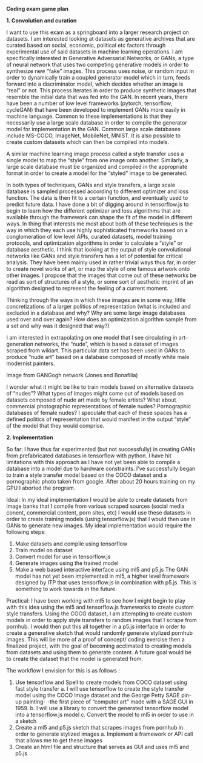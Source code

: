 <b>Coding exam game plan</b>

<b>1.	Convolution and curation</b>

I want to use this exam as a springboard into a larger research project on datasets. I am interested looking at datasets as generative archives that are curated based on social, economic, political etc factors through experimental use of said datasets in machine learning operations. I am specifically interested in Generative Adversarial Networks, or GANs, a type of neural network that uses two competing generative models in order to synthesize new “fake” images. This process uses noise, or random input in order to dynamically train a coupled generator model which in turn, feeds forward into a discriminator model, which decides whether an image is “real” or not. This process iterates in order to produce synthetic images that resemble the initial data that was fed into the GAN. In recent years, there have been a number of low level frameworks (pytorch, tensorflow, cycleGAN) that have been developed to implement GANs more easily in machine language. Common to these implementations is that they necessarily use a large scale database in order to compile the generator model for implementation in the GAN. Common large scale databases include MS-COCO, ImageNet, MobileNet, MNIST. It is also possible to create custom datasets which can then be compiled into models.

A similar machine learning image process called a style transfer uses a single model to map the “style” from one image onto another. Similarly, a large scale database must be organized and compiled in the appropriate format in order to create a model for the “styled” image to be generated.

In both types of techniques, GANs and style transfers, a large scale database is sampled processed according to different optimizer and loss function. The data is then fit to a certain function, and eventually used to predict future data. I have done a bit of digging around in tensorflow.js to begin to learn how the different optimizer and loss algorithms that are available through the framework can shape the fit of the model in different ways. In thing that interests me most about both of these techniques is the way in which they each use highly sophisticated frameworks based on a conglomeration of low level APIs, curated datasets, model training protocols, and optimization algorithms in order to calculate a “style” or database aesthetic. I think that looking at the output of style convolutional networks like GANs and style transfers has a lot of potential for critical analysis. They have been mainly used in rather trivial ways thus far, in order to create novel works of art, or map the style of one famous artwork onto other images. I propose that the images that come out of these networks be read as sort of structures of a style, or some sort of aesthetic imprint of an algorithm designed to represent the feeling of a current moment.

Thinking through the ways in which these images are in some way, little concretizations of a larger politics of representation (what is included and excluded in a database and why? Why are some large image databases used over and over again? How does an optimization algorithm sample from a set and why was it designed that way?)

 I am interested in extrapolating on one model that I see circulating in art-generation networks, the “nude”, which is based a dataset of images scraped from wikiart. This particular data set has been used in GANs to produce “nude art” based on a database composed of mostly white male modernist painters.


Image from GANGogh network (Jones and Bonafilia)

I wonder what it might be like to train models based on alternative datasets of “nudes”? What types of images might come out of models based on datasets composed of nude art made by female artists? What about commercial photographic representations of female nudes? Pornographic databases of female nudes? I speculate that each of these spaces has a defined politics of representation that would manifest in the output “style” of the model that they would comprise.

<b>2.	Implementation</b>

So far:
I have thus far experimented (but not successfully) in creating GANs from prefabricated databases in tensorflow with python. I have hit limitations with this approach as I have not yet been able to compile a database into a model due to hardware constraints. I’ve successfully began to train a style transfer model based on the COCO dataset and a pornographic photo taken from google. After about 20 hours training on my GPU I aborted the program.

Ideal:
In my ideal implementation I would be able to create datasets from image banks that I compile from various scraped sources (social media conent, commercial content, porn sites, etc) I would use these datasets in order to create training models (using tensorflow.js) that I would then use in GANs to generate new images. My ideal implementation would require the following steps:
1.	Make datasets and compile using tensorflow
2.	Train model on dataset
3.	Convert model for use in tensorflow.js
4.	Generate images using the trained model
5.	Make a web based interactive interface using ml5 and p5.js
The GAN model has not yet been implemented in ml5, a higher level framework designed by ITP that uses tensorflow.js in combination with p5.js. This is something to work towards in the future.

Practical:
I have been working with ml5 to see how I might begin to play with this idea using the ml5 and tensorflow.js frameworks to create custom style transfers. Using the COCO dataset, I am attempting to create custom models in order to apply style transfers to random images that I scrape from pornhub. I would then put this all together in a p5.js interface in order to create a generative sketch that would randomly generate stylized pornhub images. This will be more of a proof of concept/ coding exercise then a finalized project, with the goal of becoming acclimated to creating models from datasets and using them to generate content. A future goal would be to create the dataset that the model is generated from.

The workflow I envision for this is as follows :
1.	Use tensorflow and Spell to create models from COCO dataset using fast style transfer
a.	I will use tensorflow to create the style transfer model using the COCO image dataset and the George Petty SAGE pin-up painting- -the first piece of “computer art” made with a SAGE GUI in 1959.
b.	I will use a library to convert the generated tensorflow model into a tensorflow.js model
c.	Convert the model to ml5 in order to use in a sketch
2.	Create a ml5 and p5.js sketch that scrapes images from pornhub in order to generate stylized images
a.	Implement a framework or API call that allows me to get these images
3.	Create an html file and structure that serves as GUI and uses ml5 and p5.js
